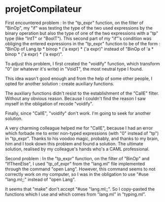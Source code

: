 # projetCompilateur

First encountered problem : In the "tp_expr" function, on the filter of "BinOp", my "if" was testing the type of the two used expressions by the binary operation but also the type of one of the two expressions with a "tp" type (like "IntT" or "BoolT"). This second part of my "if"'s condition was obliging the entered expressions in the "tp_expr" function to be of the form :
		"BinOp of Lang.tp * binop * ('a expr) * ('a expr)" instead of
		"BinOp of   'a    * binop * ('a expr) * ('a expr)".

To adjust this problem, I first created the "voidify" function, which transform "0" (or whatever it's write) in "VoidT", the most neutral type I found.

This idea wasn't good enough and from the help of some other people, I opted for another solution : create auxiliary functions.

The auxiliary functions didn't resist to the establishment of the "CallE" filter. Without any obvious reason. Because I couldn't find the reason I saw myself in the obligation of recode "voidify".

Finally, since "CallE", "voidify" don't work. I'm going to seek for another solution.

A very charming colleague helped me for "CallE", because I had an error which forbade me to enter non-typed expressions (with "0" instead of "tp") in "tp_expr". Thanks to his voodoo magic, probably, and thanks to my brain, him and I took down this problem and found a solution. The ultimate solution, realised by my colleague's hands who's a CAML professional.

Second problem : In the "tp_expr" function, on the filter of "BinOp" and "IfThenElse", I used "tp_of_expr" from the "lang.ml" file implemented through the command "open Lang". However, this command seems to not correctly work on my computer, so I was in the obligation to use "#use "lang.ml;;" instead of "open Lang".

It seems that "make" don't accept "#use "lang.ml;;". So I copy-pasted the functions which I use and which comes from "lang.ml" in "typing.ml".

